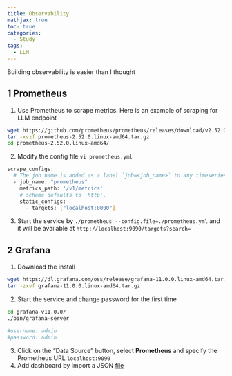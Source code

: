 ```yaml
---
title: Observability
mathjax: true
toc: true
categories:
  - Study
tags:
  - LLM
---
```


Building observability is easier than I thought

## 1 Prometheus
1. Use Prometheus to scrape metrics. Here is an example of scraping for LLM endpoint
```sh
wget https://github.com/prometheus/prometheus/releases/download/v2.52.0/prometheus-2.52.0.linux-amd64.tar.gz
tar -xvzf prometheus-2.52.0.linux-amd64.tar.gz
cd prometheus-2.52.0.linux-amd64/
```
2. Modify the config file `vi prometheus.yml`
```sh
scrape_configs:
  # The job name is added as a label `job=<job_name>` to any timeseries scraped from this config.
  - job_name: "prometheus"
    metrics_path: '/v1/metrics'
    # scheme defaults to 'http'.
    static_configs:
      - targets: ["localhost:8000"]
```
3. Start the service by `./prometheus --config.file=./prometheus.yml` and it will be available at `http://localhost:9090/targets?search=`

## 2 Grafana
1. Download the install
```sh
wget https://dl.grafana.com/oss/release/grafana-11.0.0.linux-amd64.tar.gz
tar -zxvf grafana-11.0.0.linux-amd64.tar.gz
```
2. Start the service and change password for the first time
```sh
cd grafana-v11.0.0/
./bin/grafana-server

#username: admin 
#password: admin
```
3. Click on the “Data Source” button, select **Prometheus** and specify the Prometheus URL `localhost:9090`
4. Add dashboard by import a JSON [file](https://docs.nvidia.com/nim/large-language-models/latest/_downloads/66e67782ce543dcccec574b1483f0ea0/nim-dashboard-example.json)